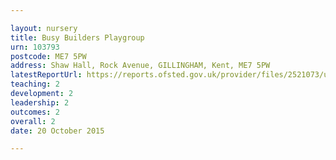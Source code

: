 ```yaml
---

layout: nursery
title: Busy Builders Playgroup
urn: 103793
postcode: ME7 5PW
address: Shaw Hall, Rock Avenue, GILLINGHAM, Kent, ME7 5PW
latestReportUrl: https://reports.ofsted.gov.uk/provider/files/2521073/urn/103793.pdf
teaching: 2
development: 2
leadership: 2
outcomes: 2
overall: 2
date: 20 October 2015

---
```


